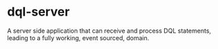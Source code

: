# dql-server
A server side application that can receive and process DQL statements, leading to a fully working, event sourced, domain.
